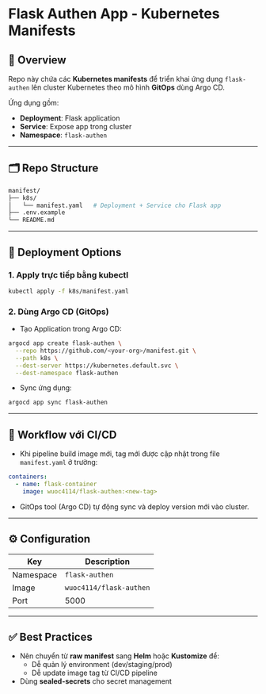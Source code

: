 
# Flask Authen App - Kubernetes Manifests

## 📌 Overview

Repo này chứa các **Kubernetes manifests** để triển khai ứng dụng `flask-authen` lên cluster Kubernetes theo mô hình **GitOps** dùng Argo CD.

Ứng dụng gồm:

- **Deployment**: Flask application
- **Service**: Expose app trong cluster
- **Namespace**: `flask-authen`

---

## 🗂 Repo Structure

``` bash
manifest/
├── k8s/
│   └── manifest.yaml   # Deployment + Service cho Flask app
├── .env.example
└── README.md
```

---

## 🚀 Deployment Options

### **1. Apply trực tiếp bằng kubectl**

``` bash
kubectl apply -f k8s/manifest.yaml
```

### **2. Dùng Argo CD (GitOps)**

- Tạo Application trong Argo CD:

```bash
argocd app create flask-authen \
  --repo https://github.com/<your-org>/manifest.git \
  --path k8s \
  --dest-server https://kubernetes.default.svc \
  --dest-namespace flask-authen
```

- Sync ứng dụng:

```bash
argocd app sync flask-authen
```

---

## 🔗 Workflow với CI/CD

- Khi pipeline build image mới, tag mới được cập nhật trong file `manifest.yaml` ở trường:

```yaml
containers:
  - name: flask-container
    image: wuoc4114/flask-authen:<new-tag>
```

- GitOps tool (Argo CD) tự động sync và deploy version mới vào cluster.

---

## ⚙ Configuration

| Key         | Description             |
|------------|-------------------------|
| Namespace  | `flask-authen`         |
| Image      | `wuoc4114/flask-authen`|
| Port       | 5000                   |

---

## ✅ Best Practices

- Nên chuyển từ **raw manifest** sang **Helm** hoặc **Kustomize** để:
  - Dễ quản lý environment (dev/staging/prod)
  - Dễ update image tag từ CI/CD pipeline
- Dùng **sealed-secrets** cho secret management
